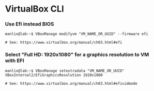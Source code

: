 # VirtualBox CLI

### Use Efi instead BIOS
```
manlix@lab:~$ VBoxManage modifyvm "VM_NAME_OR_UUID" --firmware efi

# See: https://www.virtualbox.org/manual/ch03.html#efi
```

### Select "Full HD: 1920x1080" for a graphics resolution to VM with EFI
```
manlix@lab:~$ VBoxManage setextradata "VM_NAME_OR_UUID" VBoxInternal2/EfiGraphicsResolution 1920x1080

# See: https://www.virtualbox.org/manual/ch03.html#efividmode
```
